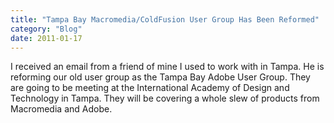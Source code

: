 ```yaml
---
title: "Tampa Bay Macromedia/ColdFusion User Group Has Been Reformed"
category: "Blog"
date: 2011-01-17
---
```



I received an email from a friend of mine I used to work with in Tampa. He is reforming our old user group as the Tampa Bay Adobe User Group. They are going to be meeting at the International Academy of Design and Technology in Tampa. They will be covering a whole slew of products from Macromedia and Adobe.